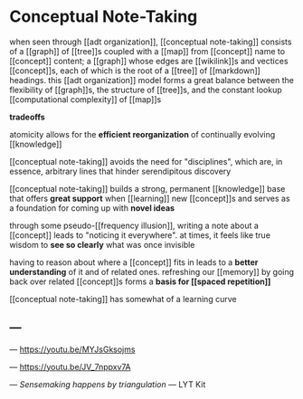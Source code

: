 # Conceptual Note-Taking

when seen through [[adt organization]], [[conceptual note-taking]] consists of a [[graph]] of [[tree]]s coupled with a [[map]] from [[concept]] name to [[concept]] content; a [[graph]] whose edges are [[wikilink]]s and vectices [[concept]]s, each of which is the root of a [[tree]] of [[markdown]] headings. this [[adt organization]] model forms a great balance between the flexibility of [[graph]]s, the structure of [[tree]]s, and the constant lookup [[computational complexity]] of [[map]]s

**tradeoffs**

atomicity allows for the **efficient reorganization** of continually evolving [[knowledge]]

[[conceptual note-taking]] avoids the need for "disciplines", which are, in essence, arbitrary lines that hinder serendipitous discovery

[[conceptual note-taking]] builds a strong, permanent [[knowledge]] base that offers **great support** when [[learning]] new [[concept]]s and serves as a foundation for coming up with **novel ideas**

through some pseudo-[[frequency illusion]], writing a note about a [[concept]] leads to "noticing it everywhere". at times, it feels like true wisdom to **see so clearly** what was once invisible

having to reason about where a [[concept]] fits in leads to a **better understanding** of it and of related ones. refreshing our [[memory]] by going back over related [[concept]]s forms a **basis for [[spaced repetition]]**

[[conceptual note-taking]] has somewhat of a learning curve

## &mdash;

&mdash; <https://youtu.be/MYJsGksojms>

&mdash; <https://youtu.be/JV_7nppxv7A>

&mdash; _Sensemaking happens by triangulation_ &mdash; LYT Kit
